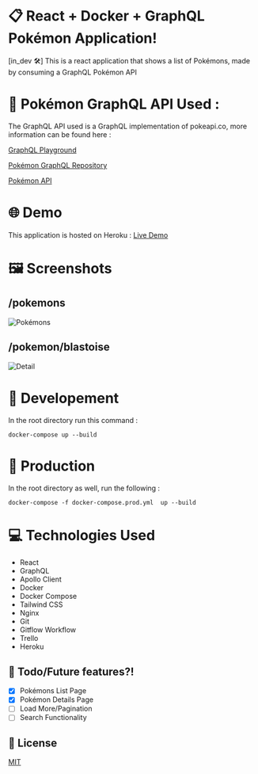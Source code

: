 # :clipboard: React + Docker + GraphQL Pokémon Application!
[in_dev :hammer_and_wrench:] This is a react application that shows a list of Pokémons, made by consuming a GraphQL Pokémon API

# :round_pushpin: Pokémon GraphQL API Used :
The GraphQL API used is a GraphQL implementation of pokeapi.co, more information can be found here :

[GraphQL Playground](https://mazipan-gql-pokeapi.herokuapp.com/graphql)

[Pokémon GraphQL Repository](https://github.com/mazipan/graphql-pokeapi)

[Pokémon API](https://pokeapi.co/)

# :globe_with_meridians: Demo
This application is hosted on Heroku :
[Live Demo](https://shums-react-graphql-pokemon.herokuapp.com/pokemons)

# :framed_picture: Screenshots
## /pokemons
![Pokémons](https://i.imgur.com/Sia3pc7.png)
## /pokemon/blastoise
![Detail](https://i.imgur.com/3mDgooC.png)

# :repeat: Developement
In the root directory run this command :

``` docker-compose up --build ```

# :repeat_one: Production
In the root directory as well, run the following :

``` docker-compose -f docker-compose.prod.yml  up --build ```

# :computer: Technologies Used
* React
* GraphQL
* Apollo Client
* Docker
* Docker Compose
* Tailwind CSS
* Nginx
* Git
* Gitflow Workflow
* Trello
* Heroku

## :open_book: Todo/Future features?!
- [x] Pokémons List Page
- [x] Pokémon Details Page
- [ ] Load More/Pagination
- [ ] Search Functionality

## :memo: License
[MIT](https://opensource.org/licenses/MIT)
